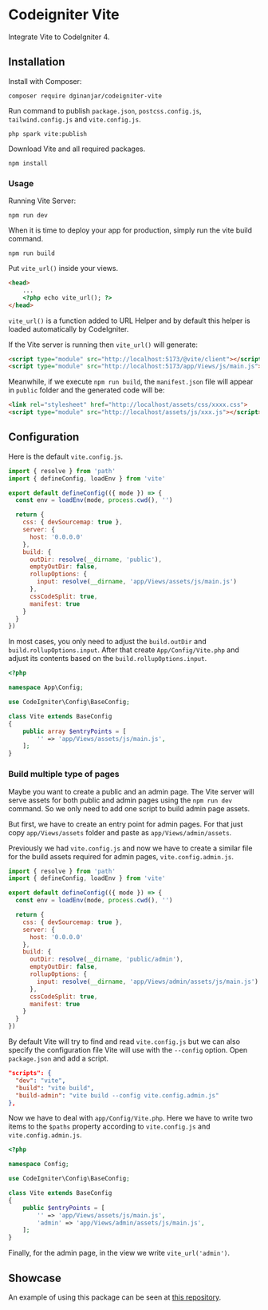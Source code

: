 # Codeigniter Vite

Integrate Vite to CodeIgniter 4.

## Installation

Install with Composer:

```shell
composer require dginanjar/codeigniter-vite
```

Run command to publish `package.json`, `postcss.config.js`, `tailwind.config.js` and `vite.config.js`.

```shell
php spark vite:publish
```

Download Vite and all required packages.

```
npm install
```

### Usage

Running Vite Server:

```
npm run dev
```

When it is time to deploy your app for production, simply run the vite build command.

```
npm run build
```

Put `vite_url()` inside your views.

```html
<head>
    ...
    <?php echo vite_url(); ?>
</head>
```

`vite_url()` is a function added to URL Helper and by default this helper is loaded automatically by CodeIgniter.

If the Vite server is running then `vite_url()` will generate:

```html
<script type="module" src="http://localhost:5173/@vite/client"></script>
<script type="module" src="http://localhost:5173/app/Views/js/main.js"></script>
```

Meanwhile, if we execute `npm run build`, the `manifest.json` file will appear in `public` folder and the generated code will be:

```html
<link rel="stylesheet" href="http://localhost/assets/css/xxxx.css">
<script type="module" src="http://localhost/assets/js/xxx.js"></script>
```

## Configuration

Here is the default `vite.config.js`.

```js
import { resolve } from 'path'
import { defineConfig, loadEnv } from 'vite'

export default defineConfig(({ mode }) => {
  const env = loadEnv(mode, process.cwd(), '')

  return {
    css: { devSourcemap: true },
    server: {
      host: '0.0.0.0'
    },
    build: {
      outDir: resolve(__dirname, 'public'),
      emptyOutDir: false,
      rollupOptions: {
        input: resolve(__dirname, 'app/Views/assets/js/main.js')
      },
      cssCodeSplit: true,
      manifest: true
    }
  }
})
```

In most cases, you only need to adjust the `build.outDir` and `build.rollupOptions.input`. After that create `App/Config/Vite.php` and adjust its contents based on the `build.rollupOptions.input`.

```php
<?php

namespace App\Config;

use CodeIgniter\Config\BaseConfig;

class Vite extends BaseConfig
{
    public array $entryPoints = [
        '' => 'app/Views/assets/js/main.js',
    ];
}
```

### Build multiple type of pages

Maybe you want to create a public and an admin page. The Vite server will serve assets for both public and admin pages using the `npm run dev` command. So we only need to add one script to build admin page assets.

But first, we have to create an entry point for admin pages. For that just copy `app/Views/assets` folder and paste as `app/Views/admin/assets`.

Previously we had `vite.config.js` and now we have to create a similar file for the build assets required for admin pages, `vite.config.admin.js`.

```js
import { resolve } from 'path'
import { defineConfig, loadEnv } from 'vite'

export default defineConfig(({ mode }) => {
  const env = loadEnv(mode, process.cwd(), '')

  return {
    css: { devSourcemap: true },
    server: {
      host: '0.0.0.0'
    },
    build: {
      outDir: resolve(__dirname, 'public/admin'),
      emptyOutDir: false,
      rollupOptions: {
        input: resolve(__dirname, 'app/Views/admin/assets/js/main.js')
      },
      cssCodeSplit: true,
      manifest: true
    }
  }
})
```

By default Vite will try to find and read `vite.config.js` but we can also specify the configuration file Vite will use with the `--config` option. Open `package.json` and add a script.

```json
"scripts": {
  "dev": "vite",
  "build": "vite build",
  "build-admin": "vite build --config vite.config.admin.js"
},
```

Now we have to deal with `app/Config/Vite.php`. Here we have to write two items to the `$paths` property according to `vite.config.js` and `vite.config.admin.js`.

```php
<?php

namespace Config;

use CodeIgniter\Config\BaseConfig;

class Vite extends BaseConfig
{
    public $entryPoints = [
        '' => 'app/Views/assets/js/main.js',
        'admin' => 'app/Views/admin/assets/js/main.js',
    ];
}
```

Finally, for the admin page, in the view we write `vite_url('admin')`.

## Showcase

An example of using this package can be seen at [this repository](https://github.com/dginanjar/codeigniter-vite-showcase).
